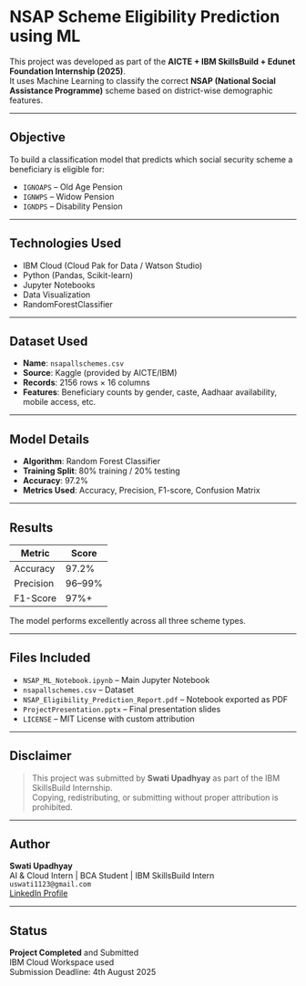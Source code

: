# NSAP Scheme Eligibility Prediction using ML

This project was developed as part of the **AICTE + IBM SkillsBuild + Edunet Foundation Internship (2025)**.  
It uses Machine Learning to classify the correct **NSAP (National Social Assistance Programme)** scheme based on district-wise demographic features.

---

## Objective

To build a classification model that predicts which social security scheme a beneficiary is eligible for:
- `IGNOAPS` – Old Age Pension
- `IGNWPS` – Widow Pension
- `IGNDPS` – Disability Pension

---

## Technologies Used

- IBM Cloud (Cloud Pak for Data / Watson Studio)
- Python (Pandas, Scikit-learn)
- Jupyter Notebooks
- Data Visualization
- RandomForestClassifier

---

## Dataset Used

- **Name**: `nsapallschemes.csv`
- **Source**: Kaggle (provided by AICTE/IBM)
- **Records**: 2156 rows × 16 columns
- **Features**: Beneficiary counts by gender, caste, Aadhaar availability, mobile access, etc.

---

## Model Details

- **Algorithm**: Random Forest Classifier
- **Training Split**: 80% training / 20% testing
- **Accuracy**: 97.2%
- **Metrics Used**: Accuracy, Precision, F1-score, Confusion Matrix

---

## Results

| Metric        | Score |
|---------------|--------|
| Accuracy      | 97.2%  |
| Precision     | 96–99% |
| F1-Score      | 97%+   |

The model performs excellently across all three scheme types.

---

## Files Included

- `NSAP_ML_Notebook.ipynb` – Main Jupyter Notebook
- `nsapallschemes.csv` – Dataset
- `NSAP_Eligibility_Prediction_Report.pdf` – Notebook exported as PDF
- `ProjectPresentation.pptx` – Final presentation slides
- `LICENSE` – MIT License with custom attribution

---

## Disclaimer

> This project was submitted by **Swati Upadhyay** as part of the IBM SkillsBuild Internship.  
> Copying, redistributing, or submitting without proper attribution is prohibited.

---

## Author

**Swati Upadhyay**  
AI & Cloud Intern | BCA Student | IBM SkillsBuild Intern  
 `uswati1123@gmail.com`  
 [LinkedIn Profile](https://www.linkedin.com/in/swati-upadhyay-b042241a4/)

---

## Status

**Project Completed** and Submitted  
IBM Cloud Workspace used  
Submission Deadline: 4th August 2025

